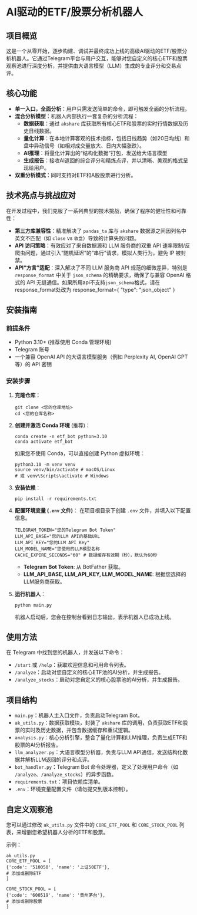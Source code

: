 # AI驱动的ETF/股票分析机器人

## 项目概览

这是一个从零开始，逐步构建、调试并最终成功上线的高级AI驱动的ETF/股票分析机器人。它通过Telegram平台与用户交互，能够对您自定义的核心ETF和股票观察池进行深度分析，并提供由大语言模型（LLM）生成的专业评分和交易点评。

## 核心功能

*   **单一入口，全面分析**：用户只需发送简单的命令，即可触发全面的分析流程。
*   **混合分析模型**：机器人内部执行一套复杂的分析流程：
    *   **数据获取**：通过 `akshare` 库获取所有核心ETF和股票的实时行情数据及历史日线数据。
    *   **量化计算**：在本地计算客观的技术指标，包括日线趋势（如20日均线）和盘中异动信号（如相对成交量放大、日内大幅涨跌）。
    *   **AI推理**：将量化计算出的“结构化数据”打包，发送给大语言模型
    *   **生成报告**：接收AI返回的综合评分和精炼点评，并以清晰、美观的格式呈现给用户。
*   **双重分析模式**：同时支持对ETF和A股股票进行分析。

## 技术亮点与挑战应对

在开发过程中，我们克服了一系列典型的技术挑战，确保了程序的健壮性和可靠性：

*   **第三方库兼容性**：精准解决了 `pandas_ta` 库与 `akshare` 数据源之间因列名中英文不匹配（如 `close` vs `收盘`）导致的计算失败问题。
*   **API 访问策略**：有效应对了来自数据源和 LLM 服务商的双重 API 速率限制/反爬虫问题，通过引入“随机延迟”的“串行”请求，模拟人类行为，避免 IP 被封禁。
*   **API“方言”适配**：深入解决了不同 LLM 服务商 API 规范的细微差异，特别是 `response_format` 中关于 `json_schema` 的精确要求，确保了与兼容 OpenAI 格式的 API 无缝通信。如果所用api不支持`json_schema`格式，请在response_format处改为
            response_format={
                "type": "json_object"
            }

## 安装指南

### 前提条件

*   Python 3.10+ (推荐使用 Conda 管理环境)
*   Telegram 账号
*   一个兼容 OpenAI API 的大语言模型服务（例如 Perplexity AI, OpenAI GPT 等）的 API 密钥

### 安装步骤

1.  **克隆仓库**：
    ```
    git clone <您的仓库地址>
    cd <您的仓库名称>
    ```

2.  **创建并激活 Conda 环境** (推荐)：
    ```
    conda create -n etf_bot python=3.10
    conda activate etf_bot
    ```
    如果您不使用 Conda，可以直接创建 Python 虚拟环境：
    ```
    python3.10 -m venv venv
    source venv/bin/activate # macOS/Linux
    # 或 venv\Scripts\activate # Windows
    ```

3.  **安装依赖**：
    ```
    pip install -r requirements.txt
    ```

4.  **配置环境变量 (`.env` 文件)**：
    在项目根目录下创建 `.env` 文件，并填入以下配置信息。
    ```
    TELEGRAM_TOKEN="您的Telegram Bot Token"
    LLM_API_BASE="您的LLM API的基础URL
    LLM_API_KEY="您的LLM API Key"
    LLM_MODEL_NAME="您使用的LLM模型名称
    CACHE_EXPIRE_SECONDS="60" # 数据缓存有效期（秒），默认为60秒
    ```
    *   **Telegram Bot Token**: 从 BotFather 获取。
    *   **LLM_API_BASE, LLM_API_KEY, LLM_MODEL_NAME**: 根据您选择的LLM服务商获取。

5.  **运行机器人**：
    ```
    python main.py
    ```
    机器人启动后，您会在控制台看到日志输出，表示机器人已成功上线。

## 使用方法

在 Telegram 中找到您的机器人，并发送以下命令：

*   `/start` 或 `/help`：获取欢迎信息和可用命令列表。
*   `/analyze`：启动对您自定义的核心ETF池的AI分析，并生成报告。
*   `/analyze_stocks`：启动对您自定义的核心股票池的AI分析，并生成报告。

## 项目结构

*   `main.py`：机器人主入口文件，负责启动Telegram Bot。
*   `ak_utils.py`：数据获取模块，封装了 `akshare` 库的调用，负责获取ETF和股票的实时及历史数据，并包含数据缓存和重试逻辑。
*   `analysis.py`：核心分析引擎，整合了量化计算和LLM推理，负责生成ETF和股票的AI分析报告。
*   `llm_analyzer.py`：大语言模型分析器，负责与LLM API通信，发送结构化数据并解析LLM返回的评分和点评。
*   `bot_handler.py`：Telegram Bot 命令处理器，定义了处理用户命令（如 `/analyze`、`/analyze_stocks`）的异步函数。
*   `requirements.txt`：项目依赖库清单。
*   `.env`：环境变量配置文件（请勿提交到版本控制）。

## 自定义观察池

您可以通过修改 `ak_utils.py` 文件中的 `CORE_ETF_POOL` 和 `CORE_STOCK_POOL` 列表，来增删您希望机器人分析的ETF和股票。

示例：
``` text
ak_utils.py
CORE_ETF_POOL = [
{'code': '510050', 'name': '上证50ETF'},
# 添加或删除ETF
]

CORE_STOCK_POOL = [
{'code': '600519', 'name': '贵州茅台'},
# 添加或删除股票
]
```

